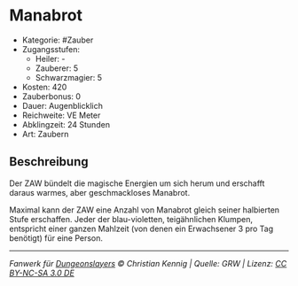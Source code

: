 # Manabrot

- Kategorie: #Zauber
- Zugangsstufen:
  - Heiler: -
  - Zauberer: 5
  - Schwarzmagier: 5
- Kosten: 420
- Zauberbonus: 0
- Dauer: Augenblicklich
- Reichweite: VE Meter
- Abklingzeit: 24 Stunden
- Art: Zaubern

## Beschreibung

Der ZAW bündelt die magische Energien um sich herum und erschafft daraus warmes, aber geschmackloses Manabrot.

Maximal kann der ZAW eine Anzahl von Manabrot gleich seiner halbierten Stufe erschaffen. Jeder der blau-violetten, teigähnlichen Klumpen, entspricht einer ganzen Mahlzeit (von denen ein Erwachsener 3 pro Tag benötigt) für eine Person.

---

_Fanwerk für [Dungeonslayers](https://www.dungeonslayers.net/) © Christian Kennig | Quelle: GRW | Lizenz: [CC BY-NC-SA 3.0 DE](https://creativecommons.org/licenses/by-nc-sa/3.0/de/)_
